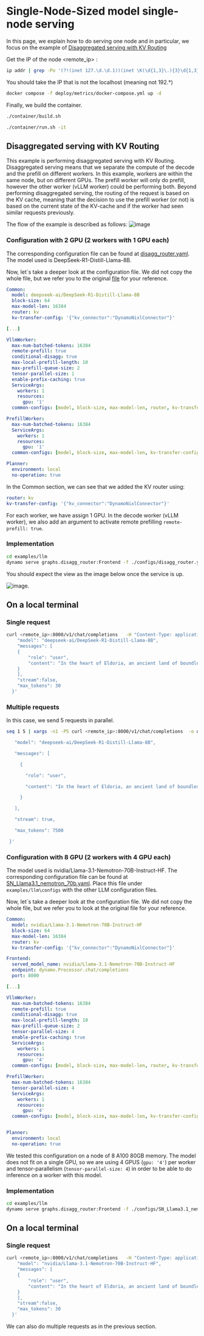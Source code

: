 # Single-Node-Sized model single-node serving

In this page, we  explain how to do serving one node and in particular, we focus on the example of [Disaggregated serving with KV Routing](#disaggregated-serving-with-kv-routing)

Get the IP of the node <remote_ip> :  

```bash
ip addr | grep -Po '(?!(inet 127.\d.\d.1))(inet \K(\d{1,3}\.){3}\d{1,3})'   
```

You should take the IP that is not the localhost (meaning not 192.*)

```bash
docker compose -f deploy/metrics/docker-compose.yml up -d 
```

Finally, we build the container.

```bash
./container/build.sh         

./container/run.sh -it  
```

## Disaggregated serving with KV Routing

This example is performing disaggregated serving with KV Routing. Disaggregated serving means that we  separate the compute of the decode and the prefill on different workers. In this example, workers are within the same node, but on different GPUs. The prefill worker will only do prefill, however the other worker (vLLM worker) could be performing both.
Beyond performing disaggregated serving, the routing of the request is based on the KV cache, meaning that the decision to use the prefill worker (or not) is based on the current state of the KV-cache and if the worker had seen similar requests previously.

The flow of the example is described as follows: ![image](images/mermaid1node_dis.png)

### Configuration with 2 GPU (2 workers with 1 GPU each)

The corresponding configuration file can be found at [disagg_router.yaml](https://github.com/ai-dynamo/dynamo/blob/main/examples/llm/configs/disagg_router.yaml). The model used is DeepSeek-R1-Distill-Llama-8B.

Now, let´s take a deeper look at the configuration file. We did not copy the whole file, but we refer you to the original [file](https://github.com/ai-dynamo/dynamo/blob/main/examples/llm/configs/disagg_router.yaml) for your reference.

```yaml
Common:
  model: deepseek-ai/DeepSeek-R1-Distill-Llama-8B
  block-size: 64
  max-model-len: 16384
  router: kv
  kv-transfer-config: '{"kv_connector":"DynamoNixlConnector"}'

[...]

VllmWorker:
  max-num-batched-tokens: 16384
  remote-prefill: true
  conditional-disagg: true
  max-local-prefill-length: 10
  max-prefill-queue-size: 2
  tensor-parallel-size: 1
  enable-prefix-caching: true
  ServiceArgs:
    workers: 1
    resources:
      gpu: '1'
  common-configs: [model, block-size, max-model-len, router, kv-transfer-config]

PrefillWorker:
  max-num-batched-tokens: 16384
  ServiceArgs:
    workers: 1
    resources:
      gpu: '1'
  common-configs: [model, block-size, max-model-len, kv-transfer-config]

Planner:
  environment: local
  no-operation: true
```

In the Common section, we can see that we added the KV router using:

```yaml
router: kv
kv-transfer-config: '{"kv_connector":"DynamoNixlConnector"}'
```

For each worker, we have assign 1 GPU. In the decode worker (vLLM worker), we also add an argument to activate remote prefilling `remote-prefill: true`.


### Implementation

```bash
cd examples/llm 
dynamo serve graphs.disagg_router:Frontend -f ./configs/disagg_router.yaml
```

You should expect the view as the image below once the service is up.

![image](images/image1node.png).

## On a local terminal

### Single request

```bash
curl <remote_ip>:8000/v1/chat/completions   -H "Content-Type: application/json"   -d '{
    "model": "deepseek-ai/DeepSeek-R1-Distill-Llama-8B",
    "messages": [
    {
        "role": "user",
        "content": "In the heart of Eldoria, an ancient land of boundless magic and mysterious creatures, lies the long-forgotten city of Aeloria. Once a beacon of knowledge and power, Aeloria was buried beneath the shifting sands of time, lost to the world for centuries. You are an intrepid explorer, known for your unparalleled curiosity and courage, who has stumbled upon an ancient map hinting at ests that Aeloria holds a secret so profound that it has the potential to reshape the very fabric of reality. Your journey will take you through treacherous deserts, enchanted forests, and across perilous mountain ranges. Your Task: Character Background: Develop a detailed background for your character. Describe their motivations for seeking out Aeloria, their skills and weaknesses, and any personal connections to the ancient city or its legends. Are they driven by a quest for knowledge, a search for lost family clue is hidden."
    }
    ],
    "stream":false,
    "max_tokens": 30
  }'
```

### Multiple requests

In this case, we  send 5 requests in parallel.

```bash
seq 1 5 | xargs -n1 -P5 curl <remote_ip>:8000/v1/chat/completions  -o output.txt -H "Content-Type: application/json"   -H "Accept: text/event-stream"   -d '{ 

   "model": "deepseek-ai/DeepSeek-R1-Distill-Llama-8B", 

   "messages": [ 

     { 

       "role": "user", 

       "content": "In the heart of Eldoria, an ancient land of boundless magic and mysterious creatures, lies the long-forgotten city of Aeloria. Once a beacon of knowledge and power, Aeloria was buried beneath the shifting sands of time, lost to the world for centuries. You are an intrepid explorer, known for your unparalleled curiosity and courage, who has stumbled upon an ancient map hinting at ests that Aeloria holds a secret so profound that it has the potential to reshape the very fabric of reality. Your journey will take you through treacherous deserts, enchanted forests, and across perilous mountain ranges. Your Task: Character Background: Develop a detailed background for your character. Describe their motivations for seeking out Aeloria, their skills and weaknesses, and any personal connections to the ancient city or its legends. Are they driven by a quest for knowledge, a search for lost family clue is hidden." 

     } 

   ], 

   "stream": true, 

   "max_tokens": 7500

 }' 

```

### Configuration with 8 GPU (2 workers with 4 GPU each)

The model used is nvidia/Llama-3.1-Nemotron-70B-Instruct-HF.
The corresponding configuration file can be found at [SN_Llama3.1_nemotron_70b.yaml](SN_Llama3.1_nemotron_70b.yaml).
Place this file under `examples/llm\configs` with the other LLM configuration files.

Now, let´s take a deeper look at the configuration file. We did not copy the whole file, but we refer you to look at the original file for your reference.


``` yaml
Common:
  model: nvidia/Llama-3.1-Nemotron-70B-Instruct-HF
  block-size: 64
  max-model-len: 16384
  router: kv
  kv-transfer-config: '{"kv_connector":"DynamoNixlConnector"}'

Frontend:
  served_model_name: nvidia/Llama-3.1-Nemotron-70B-Instruct-HF
  endpoint: dynamo.Processor.chat/completions
  port: 8000

[...]

VllmWorker:
  max-num-batched-tokens: 16384
  remote-prefill: true
  conditional-disagg: true
  max-local-prefill-length: 10
  max-prefill-queue-size: 2
  tensor-parallel-size: 4
  enable-prefix-caching: true
  ServiceArgs:
    workers: 1
    resources:
      gpu: '4'
  common-configs: [model, block-size, max-model-len, router, kv-transfer-config]

PrefillWorker:
  max-num-batched-tokens: 16384
  tensor-parallel-size: 4
  ServiceArgs:
    workers: 1
    resources:
      gpu: '4'
  common-configs: [model, block-size, max-model-len, kv-transfer-config]


Planner:
  environment: local
  no-operation: true
```

We tested this configuration on a node of 8 A100 80GB memory. The model does not fit on a single GPU, so we are using 4 GPUS (`gpu: '4'`) per worker and tensor-parallelism (`tensor-parallel-size: 4`) in order to be able to do inference on a worker with this model.

### Implementation

```bash
cd examples/llm 
dynamo serve graphs.disagg_router:Frontend -f ./configs/SN_Llama3.1_nemotron_70b.yaml
```


## On a local terminal

### Single request

```bash
curl <remote_ip>:8000/v1/chat/completions   -H "Content-Type: application/json"   -d '{
    "model": "nvidia/Llama-3.1-Nemotron-70B-Instruct-HF",
    "messages": [
    {
        "role": "user",
        "content": "In the heart of Eldoria, an ancient land of boundless magic and mysterious creatures, lies the long-forgotten city of Aeloria. Once a beacon of knowledge and power, Aeloria was buried beneath the shifting sands of time, lost to the world for centuries. You are an intrepid explorer, known for your unparalleled curiosity and courage, who has stumbled upon an ancient map hinting at ests that Aeloria holds a secret so profound that it has the potential to reshape the very fabric of reality. Your journey will take you through treacherous deserts, enchanted forests, and across perilous mountain ranges. Your Task: Character Background: Develop a detailed background for your character. Describe their motivations for seeking out Aeloria, their skills and weaknesses, and any personal connections to the ancient city or its legends. Are they driven by a quest for knowledge, a search for lost family clue is hidden."
    }
    ],
    "stream":false,
    "max_tokens": 30
  }'
```

We can also do multiple requests as in the previous section. 